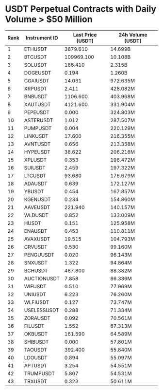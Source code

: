 # USDT Perpetual Contracts with Daily Volume > $50 Million

| Rank | Instrument ID | Last Price (USDT) | 24h Volume (USDT) |
|------|---------------|-------------------|-------------------|
| 1 | ETHUSDT | 3879.610 | 14.699B |
| 2 | BTCUSDT | 109969.100 | 10.108B |
| 3 | SOLUSDT | 186.410 | 2.315B |
| 4 | DOGEUSDT | 0.194 | 1.260B |
| 5 | COAIUSDT | 14.061 | 972.635M |
| 6 | XRPUSDT | 2.411 | 428.082M |
| 7 | BNBUSDT | 1106.600 | 403.968M |
| 8 | XAUTUSDT | 4121.600 | 331.904M |
| 9 | PEPEUSDT | 0.000 | 324.803M |
| 10 | ASTERUSDT | 1.012 | 287.507M |
| 11 | PUMPUSDT | 0.004 | 220.129M |
| 12 | LINKUSDT | 17.600 | 216.355M |
| 13 | AVNTUSDT | 0.656 | 213.358M |
| 14 | HYPEUSDT | 38.622 | 206.216M |
| 15 | XPLUSDT | 0.353 | 198.472M |
| 16 | SUIUSDT | 2.459 | 197.322M |
| 17 | LTCUSDT | 93.680 | 176.679M |
| 18 | ADAUSDT | 0.639 | 172.127M |
| 19 | YBUSDT | 0.454 | 167.857M |
| 20 | KGENUSDT | 0.234 | 154.860M |
| 21 | AAVEUSDT | 221.940 | 140.157M |
| 22 | WLDUSDT | 0.852 | 133.009M |
| 23 | HUSDT | 0.151 | 125.958M |
| 24 | ENAUSDT | 0.453 | 110.811M |
| 25 | AVAXUSDT | 19.515 | 104.793M |
| 26 | CRVUSDT | 0.530 | 99.160M |
| 27 | PENGUUSDT | 0.020 | 96.143M |
| 28 | SNXUSDT | 1.322 | 94.864M |
| 29 | BCHUSDT | 487.800 | 88.382M |
| 30 | AUCTIONUSDT | 7.858 | 86.336M |
| 31 | WIFUSDT | 0.510 | 77.969M |
| 32 | UNIUSDT | 6.223 | 76.260M |
| 33 | WLFIUSDT | 0.127 | 73.747M |
| 34 | USELESSUSDT | 0.288 | 71.334M |
| 35 | ZORAUSDT | 0.092 | 70.561M |
| 36 | FILUSDT | 1.552 | 67.313M |
| 37 | OKBUSDT | 161.590 | 64.589M |
| 38 | SHIBUSDT | 0.000 | 57.801M |
| 39 | TAOUSDT | 392.400 | 55.840M |
| 40 | LDOUSDT | 0.894 | 55.097M |
| 41 | APTUSDT | 3.254 | 54.551M |
| 42 | TRUMPUSDT | 5.807 | 54.531M |
| 43 | TRXUSDT | 0.323 | 50.611M |
